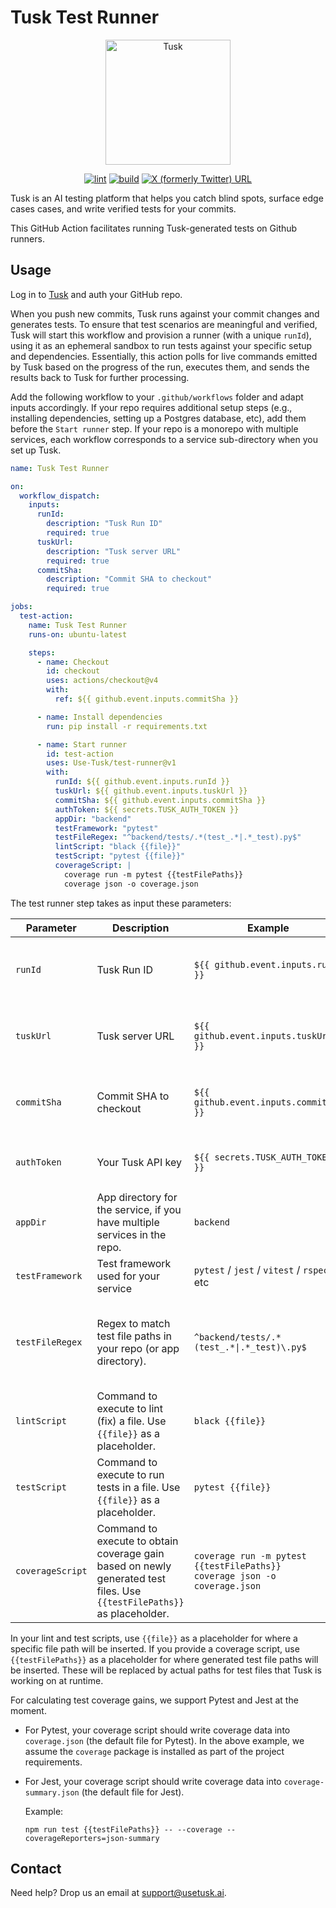 # Tusk Test Runner

<p align="center">
  <a href="https://usetusk.ai">
    <img src="./static/images/tusk.png" width="200" title="Tusk">
  </a>
</p>

<div align="center">

[![lint](https://github.com/Use-Tusk/test-runner/actions/workflows/linter.yml/badge.svg?branch=main&event=push)](https://github.com/Use-Tusk/test-runner/actions/workflows/linter.yml?query=branch%3Amain)
[![build](https://github.com/Use-Tusk/test-runner/actions/workflows/codeql-analysis.yml/badge.svg?branch=main&event=push)](https://github.com/Use-Tusk/test-runner/actions/workflows/codeql-analysis.yml?query=branch%3Amain)
[![X (formerly Twitter) URL](https://img.shields.io/twitter/url?url=https%3A%2F%2Fx.com%2Fusetusk&style=flat&logo=x&label=Tusk&color=BF40BF)](https://x.com/usetusk)

</div>

Tusk is an AI testing platform that helps you catch blind spots, surface edge cases cases, and write verified tests for your commits.

This GitHub Action facilitates running Tusk-generated tests on Github runners.

## Usage

Log in to [Tusk](https://app.usetusk.ai/app) and auth your GitHub repo.

When you push new commits, Tusk runs against your commit changes and generates tests. To ensure that test scenarios are meaningful and verified, Tusk will start this workflow and provision a runner (with a unique `runId`), using it as an ephemeral sandbox to run tests against your specific setup and dependencies. Essentially, this action polls for live commands emitted by Tusk based on the progress of the run, executes them, and sends the results back to Tusk for further processing.

Add the following workflow to your `.github/workflows` folder and adapt inputs accordingly. If your repo requires additional setup steps (e.g., installing dependencies, setting up a Postgres database, etc), add them before the `Start runner` step. If your repo is a monorepo with multiple services, each workflow corresponds to a service sub-directory when you set up Tusk.

```yml
name: Tusk Test Runner

on:
  workflow_dispatch:
    inputs:
      runId:
        description: "Tusk Run ID"
        required: true
      tuskUrl:
        description: "Tusk server URL"
        required: true
      commitSha:
        description: "Commit SHA to checkout"
        required: true

jobs:
  test-action:
    name: Tusk Test Runner
    runs-on: ubuntu-latest

    steps:
      - name: Checkout
        id: checkout
        uses: actions/checkout@v4
        with:
          ref: ${{ github.event.inputs.commitSha }}

      - name: Install dependencies
        run: pip install -r requirements.txt

      - name: Start runner
        id: test-action
        uses: Use-Tusk/test-runner@v1
        with:
          runId: ${{ github.event.inputs.runId }}
          tuskUrl: ${{ github.event.inputs.tuskUrl }}
          commitSha: ${{ github.event.inputs.commitSha }}
          authToken: ${{ secrets.TUSK_AUTH_TOKEN }}
          appDir: "backend"
          testFramework: "pytest"
          testFileRegex: "^backend/tests/.*(test_.*|.*_test).py$"
          lintScript: "black {{file}}"
          testScript: "pytest {{file}}"
          coverageScript: |
            coverage run -m pytest {{testFilePaths}}
            coverage json -o coverage.json
```

The test runner step takes as input these parameters:

<table>
  <thead>
    <tr>
      <th>Parameter</th>
      <th>Description</th>
      <th>Example</th>
      <th>Notes</th>
    </tr>
  </thead>
  <tbody>
    <tr>
      <td><code>runId</code></td>
      <td>Tusk Run ID</td>
      <td><code>${{ github.event.inputs.runId }}</code></td>
      <td><b>Required.</b> Value passed in from workflow dispatch.</td>
    </tr>
    <tr>
      <td><code>tuskUrl</code></td>
      <td>Tusk server URL</td>
      <td><code>${{ github.event.inputs.tuskUrl }}</code></td>
      <td><b>Required.</b> Value passed in from workflow dispatch.</td>
    </tr>
    <tr>
      <td><code>commitSha</code></td>
      <td>Commit SHA to checkout</td>
      <td><code>${{ github.event.inputs.commitSha }}</code></td>
      <td><b>Required.</b> Value passed in from workflow dispatch.</td>
    </tr>
    <tr>
      <td><code>authToken</code></td>
      <td>Your Tusk API key</td>
      <td><code>${{ secrets.TUSK_AUTH_TOKEN }}</code></td>
      <td><b>Required.</b> Recommended to store as a GitHub secret</td>
    </tr>
    <tr>
      <td><code>appDir</code></td>
      <td>App directory for the service, if you have multiple services in the repo.</td>
      <td><code>backend</code></td>
      <td>Optional</td>
    </tr>
    <tr>
      <td><code>testFramework</code></td>
      <td>Test framework used for your service</td>
      <td><code>pytest</code> / <code>jest</code> / <code>vitest</code> / <code>rspec</code> / etc</td>
      <td><b>Required.</b></td>
    </tr>
    <tr>
      <td><code>testFileRegex</code></td>
      <td>Regex to match test file paths in your repo (or app directory).</td>
      <td><code>^backend/tests/.*(test_.*|.*_test)\.py$</code></td>
      <td><b>Required.</b> This is relative to the root of the repo (i.e., the <code>appDir</code> will be included in it, if applicable).</td>
    </tr>
    <tr>
      <td><code>lintScript</code></td>
      <td>Command to execute to lint (fix) a file. Use <code>{{file}}</code> as a placeholder.</td>
       <td><code>black {{file}}</code></td>
      <td>Optional</td>
    </tr>
    <tr>
      <td><code>testScript</code></td>
      <td>Command to execute to run tests in a file. Use <code>{{file}}</code> as a placeholder.</td>
      <td><code>pytest {{file}}</code></td>
      <td><b>Required.</b></td>
    </tr>
    <tr>
      <td><code>coverageScript</code></td>
      <td>Command to execute to obtain coverage gain based on newly generated test files. Use <code>{{testFilePaths}}</code> as placeholder.</td>
      <td><code>coverage run -m pytest {{testFilePaths}}<br>coverage json -o coverage.json</code></td>
      <td>Optional. Only supported if <code>testFramework</code> is <code>pytest</code> or <code>jest</code> at the moment.</td>
    </tr>
  </tbody>
</table>

In your lint and test scripts, use `{{file}}` as a placeholder for where a specific file path will be inserted. If you provide a coverage script, use `{{testFilePaths}}` as a placeholder for where generated test file paths will be inserted. These will be replaced by actual paths for test files that Tusk is working on at runtime.

For calculating test coverage gains, we support Pytest and Jest at the moment.

- For Pytest, your coverage script should write coverage data into `coverage.json` (the default file for Pytest). In the above example, we assume the `coverage` package is installed as part of the project requirements.
- For Jest, your coverage script should write coverage data into `coverage-summary.json` (the default file for Jest).

  Example:

  ```
  npm run test {{testFilePaths}} -- --coverage --coverageReporters=json-summary
  ```

## Contact

Need help? Drop us an email at support@usetusk.ai.
